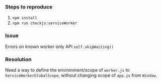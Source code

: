 ### Steps to reproduce

1. `npm install`
2. `npm run checkjs:serviceWorker`

### Issue

Errors on known worker only API `self.skipWaiting()`

### Resolution

Need a way to define the environment/scope of `worker.js` to `ServiceWorkerGlobalScope`, without changing scope of `app.js` from `Window`.
